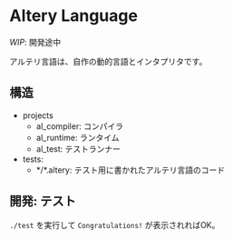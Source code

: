 # Altery Language

*WIP*: 開発途中

アルテリ言語は、自作の動的言語とインタプリタです。

## 構造

- projects
    - al_compiler: コンパイラ
    - al_runtime: ランタイム
    - al_test: テストランナー
- tests:
    - \*/\*.altery: テスト用に書かれたアルテリ言語のコード

## 開発: テスト

`./test` を実行して `Congratulations!` が表示されればOK。
